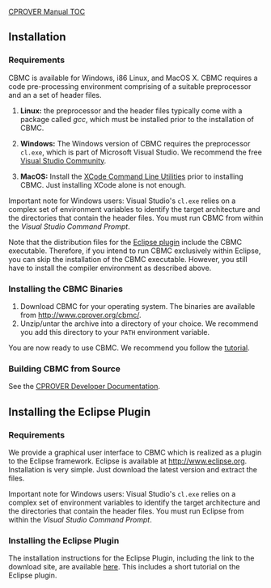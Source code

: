 [CPROVER Manual TOC](../)

## Installation

### Requirements

CBMC is available for Windows, i86 Linux, and MacOS X. CBMC requires a
code pre-processing environment comprising of a suitable preprocessor
and an a set of header files.

1.  **Linux:** the preprocessor and the header files typically come with
    a package called *gcc*, which must be installed prior to the
    installation of CBMC.

2.  **Windows:** The Windows version of CBMC requires the preprocessor
    `cl.exe`, which is part of Microsoft Visual Studio. We recommend the
    free [Visual Studio Community](http://www.visualstudio.com/en-us/products/visual-studio-community-vs).

3.  **MacOS:** Install the [XCode Command Line
    Utilities](http://developer.apple.com/technologies/xcode.html) prior
    to installing CBMC. Just installing XCode alone is not enough.

Important note for Windows users: Visual Studio's `cl.exe` relies on a
complex set of environment variables to identify the target architecture
and the directories that contain the header files. You must run CBMC
from within the *Visual Studio Command Prompt*.

Note that the distribution files for the [Eclipse
plugin](http://www.cprover.org/eclipse-plugin/)
include the CBMC executable.  Therefore, if you intend to run CBMC
exclusively within Eclipse, you can skip the installation of the CBMC
executable.  However, you still have to install the compiler environment as
described above.

### Installing the CBMC Binaries

1.  Download CBMC for your operating system. The binaries are available
    from http://www.cprover.org/cbmc/.
2.  Unzip/untar the archive into a directory of your choice. We
    recommend you add this directory to your `PATH` environment variable.

You are now ready to use CBMC. We recommend you follow the
[tutorial](../cbmc/tutorial/).

### Building CBMC from Source

See the [CPROVER Developer Documentation](https://diffblue.github.io/cbmc/compilation-and-development.html).

## Installing the Eclipse Plugin

### Requirements

We provide a graphical user interface to CBMC which is
realized as a plugin to the Eclipse framework. Eclipse is available at
http://www.eclipse.org. Installation is very simple. Just download the
latest version and extract the files.

Important note for Windows users: Visual Studio's `cl.exe` relies on a
complex set of environment variables to identify the target architecture
and the directories that contain the header files. You must run Eclipse
from within the *Visual Studio Command Prompt*.

### Installing the Eclipse Plugin

The installation instructions for the Eclipse Plugin, including the link
to the download site, are available
[here](http://www.cprover.org/eclipse-plugin/). This includes a short
tutorial on the Eclipse plugin.

